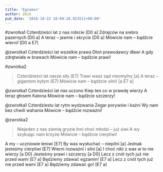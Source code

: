 ```yaml
---
title: 'Egzamin'
author: Zbik
pub_date: '2018-10-15 10:09:20.923511+00:00'
---
```


#zwrotka1
Czterdzieści lat z nas robicie [D0 a]
Zdrajców na srebro pazernych [D0 a]
A teraz – jawnie i skrycie [D0 a]
Mówicie nam – bądźcie wierni! [D0 a E7]

@zwrotka1
Czterdzieści lat wszelkie prawa
Dłoń prawodawcy dławi
A gdy zdrętwiała w brawach
Mówicie nam – bądźcie prawi!

#zwrotka2
>Czterdzieści lat nasze siły [E7]
>Trawi wasz sąd nieomylny [a]
>A teraz – gigantom byłym [E7]
>Mówicie nam – bądźcie silni! [a E7 a]

@zwrotka1
Czterdzieści lat nas uczono
Kiep ten co w prawdę wierzy
A teraz głosem Katona
Mówicie nam – bądźcie szczerzy!

@zwrotka1
Czterdziestu lat rytm wydzwania
Zegar porywów i kaźni
Wy nam bez chwili wahania
Mówicie – bądźcie rozważni!

@zwrotka2
>Niejeden z nas ziemię gryzie
>Inni choć młodzi – już siwi
>A wy szykując nam krzyże
>Mówicie – bądźcie cierpliwi!

A my – uczniowie leniwi [E7]
By was wysłuchać – niepilni [a]
Jednak jesteśmy cierpliwi [E7]
Wierni rozważni i silni [a]
I choć nikt z was w to nie wierzy [a D0]
Jesteśmy prawi i szczerzy [a D0]
Lecz z cnót tych już nie przed wami [E7 a]
Będziemy zdawać egzamin! [E7 a]
Lecz z cnót tych już nie przed wami [E7 a]
Będziemy zdawać go! [E7 a]